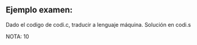 ## Ejemplo examen:

Dado el codigo de codi.c, traducir a lenguaje máquina. Solución en codi.s

NOTA: 10